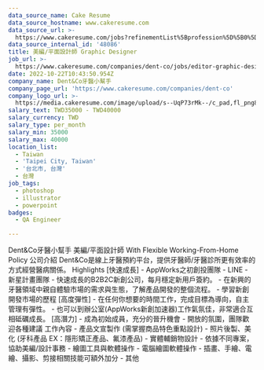 ```yaml
---
data_source_name: Cake Resume
data_source_hostname: www.cakeresume.com
data_source_url: >-
  https://www.cakeresume.com/jobs?refinementList%5Bprofession%5D%5B0%5D=engineering_qa-engineer&refinementList%5Bsalary_type%5D=per_month&refinementList%5Bsalary_currency%5D=TWD&range%5Bsalary_range%5D%5Bmax%5D=600000
data_source_internal_id: '48086'
title: 美編/平面設計師 Graphic Designer
job_url: >-
  https://www.cakeresume.com/companies/dent-co/jobs/editor-graphic-designer-graphic-designer
date: 2022-10-22T10:43:50.954Z
company_name: Dent&Co牙醫小幫手
company_page_url: 'https://www.cakeresume.com/companies/dent-co'
company_logo_url: >-
  https://media.cakeresume.com/image/upload/s--UqP73rMk--/c_pad,fl_png8,h_200,w_200/v1634458833/d9yx44r3dppkueg8ibqz.png
salary_text: TWD35000 - TWD40000
salary_currency: TWD
salary_type: per_month
salary_min: 35000
salary_max: 40000
location_list:
  - Taiwan
  - 'Taipei City, Taiwan'
  - '台北市, 台灣'
  - 台灣
job_tags:
  - photoshop
  - illustrator
  - powerpoint
badges:
  - QA Engineer

---
```


Dent&Co牙醫小幫手 美編/平面設計師 With Flexible Working-From-Home Policy 公司介紹 Dent&Co是線上牙醫預約平台，提供牙醫師/牙醫診所更有效率的方式經營醫病關係。 Highlights [快速成長] - AppWorks之初創投團隊 - LINE - 新星計畫團隊 - 快速成長的B2B2C新創公司，每月穩定新用戶簽約。 - 在新興的牙醫領域中親自體驗市場的需求與生態，了解產品開發的整個流程。 - 學習新創開發市場的歷程 [高度彈性] - 在任何你想要的時間工作，完成目標為導向，自主管理有彈性。 - 也可以到辦公室(AppWorks新創加速器)工作氣氛佳，非常適合互相砥礪成長。 [高潛力] - 成為初始成員，充分的晉升機會 - 開放的氛圍，團隊歡迎各種建議 工作內容 - 產品文宣製作 (需掌握商品特色重點設計) - 照片後製、美化 (牙科產品 EX：隱形矯正產品、氟漆產品) - 實體輔銷物設計 - 依據不同專案，協助美編/設計事務 - 繪圖工具與軟體操作 - 電腦繪圖軟體操作 - 插畫、手繪、電繪、攝影、剪接相關技能可額外加分 - 其他